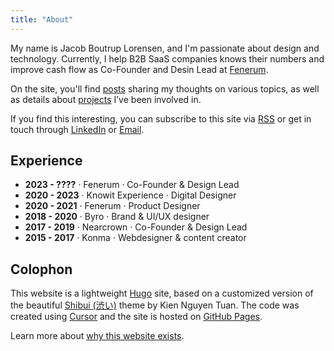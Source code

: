 ```yaml
---
title: "About"
---
```


My name is Jacob Boutrup Lorensen, and I'm passionate about design and technology. Currently, I help B2B SaaS companies knows their numbers and improve cash flow as Co-Founder and Desin Lead at <a href="https://www.fenerum.com" target="_blank">Fenerum</a>.

On the site, you'll find <a href="/posts" target="_blank">posts</a> sharing my thoughts on various topics, as well as details about <a href="/projects" target="_blank">projects</a> I’ve been involved in.

If you find this interesting, you can subscribe to this site via <a href="/index.xml">RSS</a> or get in touch through <a href="https://www.linkedin.com/in/jacob-boutrup-a68774135/" target="_blank">LinkedIn</a> or <a href="mailto:Boutrup98@gmail.com">Email</a>.

<div class="divider"></div>

## Experience

- **2023 - ????** · Fenerum · Co-Founder & Design Lead
- **2020 - 2023** · Knowit Experience · Digital Designer
- **2020 - 2021** · Fenerum · Product Designer
- **2018 - 2020** · Byro · Brand & UI/UX designer
- **2017 - 2019** · Nearcrown · Co-Founder & Design Lead
- **2015 - 2017** · Konma · Webdesigner & content creator

<div class="divider"></div>

## Colophon

This website is a lightweight <a href="https://gohugo.io/">Hugo</a> site, based on a customized version of the beautiful <a href="https://themes.gohugo.io/themes/shibui/">Shibui (渋い)</a> theme by Kien Nguyen Tuan. The code was created using <a href="https://cursor.com/">Cursor</a> and the site is hosted on <a href="https://docs.github.com/en/pages">GitHub Pages</a>.

Learn more about <a href="/posts/why-this-website-exist">why this website exists</a>.